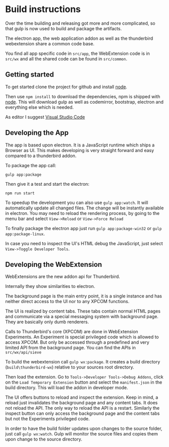 # Build instructions

Over the time building and releasing got more and more complicated, so that gulp
is now used to build and package the artifacts.

The electron app, the web application addon as well as the thunderbird webextension
share a common code base.

You find all app specific code in `src/app`, the WebExtension code is in `src/wx`
and all the shared code can be found in `src/common`.

## Getting started

To get started clone the project for github and install [node](https://nodejs.org/en/).

Then use `npm install` to download the dependencies, npm is shipped with [node](https://nodejs.org/en/).
This will download gulp as well as codemirror, bootstrap, electron and everything else which is needed.

As editor I suggest [Visual Studio Code](https://code.visualstudio.com/)

## Developing the App

The app is based upon electron. It is a JavaScript runtime which ships a Browser as UI.
This makes developing is very straight forward and easy compared to a thunderbird addon.

To package the app call:

`gulp app:package`

Then give it a test and start the electron:

`npm run start`

To speedup the development you can also use `gulp app:watch`. It will automatically
update all changed files. The change will be instantly available in electron.
You may need to reload the rendering process, by going to the menu bar and
select `View->Reload` or `View->Force Reload`

To finally package the electron app just run `gulp app:package-win32` or `gulp app:package-linux`.

In case you need to inspect the UI's HTML debug the JavaScript, just select
`View->Toggle Developer Tools`.

## Developing the WebExtension

WebExtensions are the new addon api for Thunderbird.

Internally they show similarities to electron.

The background page is the main entry point, it is a single instance and has
neither direct access to the UI nor to any XPCOM functions.

The UI is realized by content tabs. These tabs contain normal HTML pages and
communicate via a special messaging system with background page. They are
basically only dumb renderers.

Calls to Thunderbird's core (XPCOM) are done in WebExtension Experiments. An
Experiment is special privileged code which is allowed to access XPCOM. But only
be accessed through a predefined and very limited API from the background page.
You can find the APIs in `src/wx/api/sieve`

To build the webextension call `gulp wx:package`. It creates a build directory
(`build\thunderbird-wx`) relative to your sources root directory.

Then load the extension. Go to `Tools->Developer Tools->Debug Addons`, click on
the `Load Temporary Extension` button and select the `manifest.json` in the build
directory. This will load the addon in developer mode.

The UI offers buttons to reload and inspect the extension. Keep in mind, a reload
just invalidates the background page and any content tabs. It does not reload the
API. The only way to reload the API is a restart. Similarly the inspect button
can only access the background page and the content tabs but not the Experiments
privileged code.

In order to have the build folder updates upon changes to the source folder,
just call `gulp wx:watch`. Gulp will monitor the source files and copies them
upon change to the source directory.
